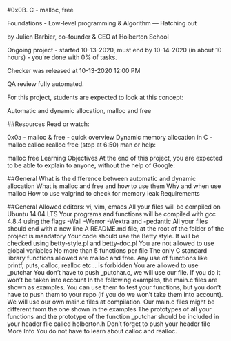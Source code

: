 #0x0B. C - malloc, free

Foundations - Low-level programming & Algorithm ― Hatching out

 by Julien Barbier, co-founder & CEO at Holberton School

 Ongoing project - started 10-13-2020, must end by 10-14-2020 (in about 10 hours) - you're done with 0% of tasks.

 Checker was released at 10-13-2020 12:00 PM

 QA review fully automated.

For this project, students are expected to look at this concept:

Automatic and dynamic allocation, malloc and free

##Resources
Read or watch:

0x0a - malloc & free - quick overview
Dynamic memory allocation in C - malloc calloc realloc free (stop at 6:50)
man or help:

malloc
free
Learning Objectives
At the end of this project, you are expected to be able to explain to anyone, without the help of Google:

##General
What is the difference between automatic and dynamic allocation
What is malloc and free and how to use them
Why and when use malloc
How to use valgrind to check for memory leak
Requirements

##General
Allowed editors: vi, vim, emacs
All your files will be compiled on Ubuntu 14.04 LTS
Your programs and functions will be compiled with gcc 4.8.4 using the flags -Wall -Werror -Wextra and -pedantic
All your files should end with a new line
A README.md file, at the root of the folder of the project is mandatory
Your code should use the Betty style. It will be checked using betty-style.pl and betty-doc.pl
You are not allowed to use global variables
No more than 5 functions per file
The only C standard library functions allowed are malloc and free. Any use of functions like printf, puts, calloc, realloc etc… is forbidden
You are allowed to use _putchar
You don’t have to push _putchar.c, we will use our file. If you do it won’t be taken into account
In the following examples, the main.c files are shown as examples. You can use them to test your functions, but you don’t have to push them to your repo (if you do we won’t take them into account). We will use our own main.c files at compilation. Our main.c files might be different from the one shown in the examples
The prototypes of all your functions and the prototype of the function _putchar should be included in your header file called holberton.h
Don’t forget to push your header file
More Info
You do not have to learn about calloc and realloc.